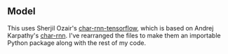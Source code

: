 ## Model

This uses Sherjil Ozair's [char-rnn-tensorflow](https://github.com/sherjilozair/char-rnn-tensorflow), which is based on
Andrej Karpathy's [char-rnn](https://github.com/karpathy/char-rnn). I've rearranged the files to make them an
importable Python package along with the rest of my code.